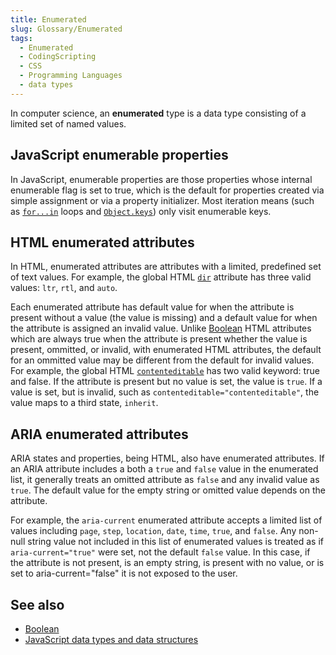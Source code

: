 ```yaml
---
title: Enumerated
slug: Glossary/Enumerated
tags:
  - Enumerated
  - CodingScripting
  - CSS
  - Programming Languages
  - data types
---
```


In computer science, an **enumerated** type is a data type consisting of a limited set of named values.

## JavaScript enumerable properties

In JavaScript, enumerable properties are those properties whose internal enumerable flag is set to true, which is the default for properties created via simple assignment or via a property initializer. Most iteration means (such as [`for...in`](/en-US/docs/Web/JavaScript/Reference/Statements/for...in) loops and [`Object.keys`](/en-US/docs/Web/JavaScript/Reference/Global_Objects/Object/keys)) only visit enumerable keys.

## HTML enumerated attributes

In HTML, enumerated attributes are attributes with a limited, predefined set of text values. For example, the global HTML [`dir`](/en-US/docs/Web/HTML/Global_attributes/dir) attribute has three valid values: `ltr`, `rtl`, and `auto`. 

Each enumerated attribute has default value for when the attribute is present without a value (the value is missing) and a default value for when the attribute is assigned an invalid value. Unlike [Boolean](/en-US/docs/Glossary/Boolean) HTML attributes which are always true when the attribute is present whether the value is present, ommitted, or invalid, with enumerated HTML attributes, the default for an ommitted value may be different from the default for invalid values. For example, the global HTML [`contenteditable`](/en-US/docs/Web/HTML/Global_attributes/contenteditable) has two valid keyword: true and false. If the attribute is present but no value is set, the value is `true`. If a value is set, but is invalid, such as `contenteditable="contenteditable"`, the value maps to a third state, `inherit`. 

## ARIA enumerated attributes

ARIA states and properties, being HTML, also have enumerated attributes. If an ARIA attribute includes a both a `true` and `false` value in the enumerated list, it generally treats an omitted attribute as `false` and any invalid value as `true`. The default value for the empty string or omitted value depends on the attribute. 

For example, the `aria-current` enumerated attribute accepts a limited list of values including `page`, `step`, `location`, `date`, `time`, `true`, and `false`. Any non-null string value not included in this list of enumerated values is treated as if `aria-current="true"` were set, not the default `false` value. In this case, if the attribute is not present, is an empty string, is present with no value, or is set to aria-current="false" it is not exposed to the user.

## See also

- [Boolean](/en-US/docs/Glossary/Boolean)
- [JavaScript data types and data structures](/en-US/docs/Web/JavaScript/Data_structures)
